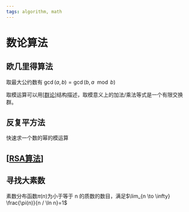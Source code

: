 ```yaml
---
tags: algorithm, math
---
```

# 数论算法

## 欧几里得算法

取最大公约数有 $\operatorname{gcd}(a,b)=\operatorname{gcd}(b, a \mod b)$

取模运算可以用[[群论]]结构描述，取模意义上的加法/乘法等式是一个有限交换群。

## 反复平方法

快速求一个数的幂的模运算

## [[RSA算法]]

## 寻找大素数

素数分布函数$\pi(n)$为小于等于 n 的质数的数目，满足$\lim_{n \to \infty} \frac{\pi(n)}{n / \ln n}=1$

[//begin]: # "Autogenerated link references for markdown compatibility"
[群论]: ../../math/群论.md "群论"
[RSA算法]: RSA算法.md "RSA算法"
[//end]: # "Autogenerated link references"
